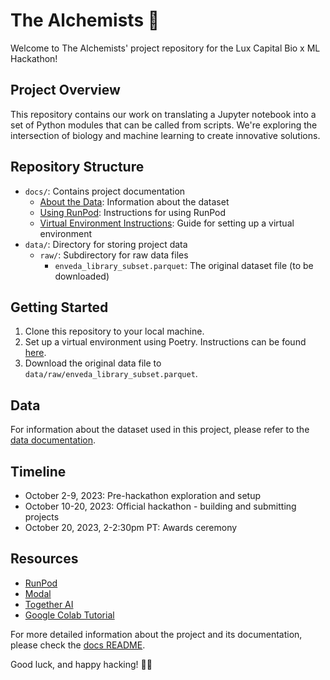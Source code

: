 # The Alchemists 🧪

Welcome to The Alchemists' project repository for the Lux Capital Bio x ML Hackathon!

## Project Overview

This repository contains our work on translating a Jupyter notebook into a set of Python modules that can be called from scripts. We're exploring the intersection of biology and machine learning to create innovative solutions.

## Repository Structure

- `docs/`: Contains project documentation
  - [About the Data](docs/about_the_data.md): Information about the dataset
  - [Using RunPod](docs/using_runpod.md): Instructions for using RunPod
  - [Virtual Environment Instructions](docs/virtual-env-instructions.md): Guide for setting up a virtual environment
- `data/`: Directory for storing project data
  - `raw/`: Subdirectory for raw data files
    - `enveda_library_subset.parquet`: The original dataset file (to be downloaded)

## Getting Started

1. Clone this repository to your local machine.
2. Set up a virtual environment using Poetry. Instructions can be found [here](docs/virtual-env-instructions.md).
3. Download the original data file to `data/raw/enveda_library_subset.parquet`.

## Data

For information about the dataset used in this project, please refer to the [data documentation](docs/about_the_data.md).

## Timeline

- October 2-9, 2023: Pre-hackathon exploration and setup
- October 10-20, 2023: Official hackathon - building and submitting projects
- October 20, 2023, 2-2:30pm PT: Awards ceremony

## Resources

- [RunPod](https://www.runpod.io/)
- [Modal](https://modal.com/)
- [Together AI](https://www.together.ai/)
- [Google Colab Tutorial](https://colab.research.google.com/github/deepchem/deepchem/blob/master/examples/tutorials/Transfer_Learning_With_ChemBERTa_Transformers.ipynb#scrollTo=teDLOtldQd2K)

For more detailed information about the project and its documentation, please check the [docs README](docs/README.md).

Good luck, and happy hacking! 🧪✨
